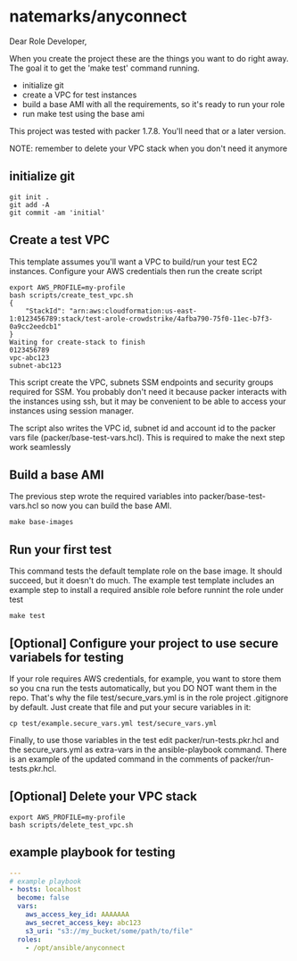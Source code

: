 # natemarks/anyconnect
Dear Role Developer,

When you create the project these are the things you want to do right away. The goal it to get the 'make test' command running.
 - initialize git
 - create a VPC for test instances
 - build a base AMI with all the requirements, so it's ready to run your role
 - run make test using the base ami

This project was tested with packer 1.7.8. You'll need that or a later version.

NOTE: remember to delete your VPC stack when you don't need it anymore

## initialize git
```shell
git init .
git add -A
git commit -am 'initial'
```

## Create a test VPC
This template assumes you'll want a VPC to build/run your test EC2 instances.  Configure your AWS credentials then run the create script

```shell
export AWS_PROFILE=my-profile
bash scripts/create_test_vpc.sh 
{
    "StackId": "arn:aws:cloudformation:us-east-1:0123456789:stack/test-arole-crowdstrike/4afba790-75f0-11ec-b7f3-0a9cc2eedcb1"
}
Waiting for create-stack to finish
0123456789
vpc-abc123
subnet-abc123
```
This script create the VPC, subnets SSM endpoints and security groups required for SSM. You probably don't need it because packer interacts with the instances using ssh, but it may be convenient to be able to access your instances using session manager.

The script also writes the VPC id, subnet id and account id to the packer vars file (packer/base-test-vars.hcl). This is required to make the next step work seamlessly


## Build a base AMI
The previous step wrote the required variables into packer/base-test-vars.hcl so now you can build the base AMI. 
```shell
make base-images
```


## Run your first test
This command tests the default template role on the base image. It should succeed, but it doesn't do much. The example test template includes an example step to install a required ansible role before runnint the role under test
```shell
make test
```

## [Optional] Configure your project to use secure variabels for testing
If your role requires AWS credentials, for example, you want to store them so you cna run the tests automatically, but you DO NOT want them in the repo.  That's why the file test/secure_vars.yml is in the role project .gitignore by default.  Just create that file and put your secure variables in it:
```shell
cp test/example.secure_vars.yml test/secure_vars.yml
```

Finally, to use those variables in the test edit packer/run-tests.pkr.hcl and the secure_vars.yml as extra-vars in the ansible-playbook command. There is an example of the updated command in the comments of packer/run-tests.pkr.hcl.


## [Optional] Delete your VPC stack
```shell
export AWS_PROFILE=my-profile
bash scripts/delete_test_vpc.sh
```


## example playbook for testing
```yaml
---
# example playbook
- hosts: localhost
  become: false
  vars:
    aws_access_key_id: AAAAAAA
    aws_secret_access_key: abc123
    s3_uri: "s3://my_bucket/some/path/to/file"
  roles:
    - /opt/ansible/anyconnect
```

